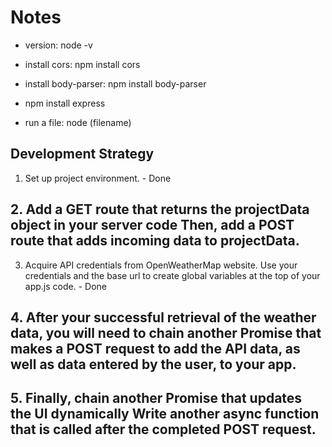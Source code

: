 # Notes

- version: node -v
- install cors: npm install cors
- install body-parser: npm install body-parser
- npm install express

- run a file: node (filename)

## Development Strategy

1. Set up project environment. - Done

## 2. Add a GET route that returns the projectData object in your server code Then, add a POST route that adds incoming data to projectData.

3. Acquire API credentials from OpenWeatherMap website. Use your credentials and the base url to create global variables at the top of your app.js code. - Done

## 4. After your successful retrieval of the weather data, you will need to chain another Promise that makes a POST request to add the API data, as well as data entered by the user, to your app.

## 5. Finally, chain another Promise that updates the UI dynamically Write another async function that is called after the completed POST request.
